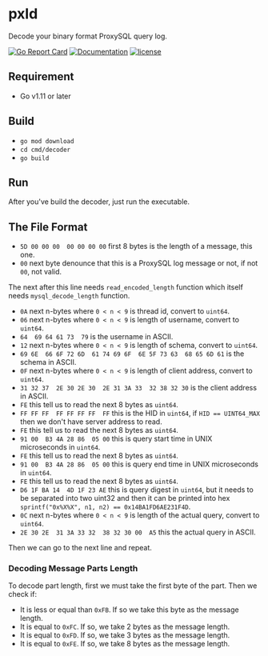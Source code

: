 # pxld
Decode your binary format ProxySQL query log.

[![Go Report Card](https://goreportcard.com/badge/github.com/tiket-oss/pxld)](https://goreportcard.com/report/github.com/tiket-oss/pxld)
[![Documentation](https://godoc.org/github.com/tiket-oss/pxld?status.svg)](http://godoc.org/github.com/tiket-oss/pxld)
[![license](https://img.shields.io/github.com/tiket-oss/pxld.svg?maxAge=2592000)](https://github.com/tiket-oss/pxld/LICENSE)

## Requirement

- Go v1.11 or later

## Build

- `go mod download`
- `cd cmd/decoder`
- `go build`

## Run

After you've build the decoder, just run the executable.

## The File Format

- `5D 00 00 00  00 00 00 00` first 8 bytes is the length of a message, this one.
- `00` next byte denounce that this is a ProxySQL log message or not, if not `00`, not valid.

The next after this line needs `read_encoded_length` function which itself needs `mysql_decode_length` function.

- `0A` next n-bytes where `0 < n < 9` is thread id, convert to `uint64`.
- `06` next n-bytes where `0 < n < 9` is length of username, convert to `uint64`.
- `64  69 64 61 73  79` is the username in ASCII.
- `12` next n-bytes where `0 < n < 9` is length of schema, convert to `uint64`.
- `69 6E  66 6F 72 6D  61 74 69 6F  6E 5F 73 63  68 65 6D 61` is the schema in ASCII.
- `0F` next n-bytes where `0 < n < 9` is length of client address, convert to `uint64`.
- `31 32 37  2E 30 2E 30  2E 31 3A 33  32 38 32 30` is the client address in ASCII.
- `FE` this tell us to read the next 8 bytes as `uint64`.
- `FF FF FF  FF FF FF FF  FF` this is the HID in `uint64`, if `HID == UINT64_MAX` then we don't have server address to read.
- `FE` this tell us to read the next 8 bytes as `uint64`.
- `91 00  B3 4A 28 86  05 00` this is query start time in UNIX microseconds in `uint64`.
- `FE` this tell us to read the next 8 bytes as `uint64`.
- `91 00  B3 4A 28 86  05 00` this is query end time in UNIX microseconds in `uint64`.
- `FE` this tell us to read the next 8 bytes as `uint64`.
- `D6 1F BA 14  4D 1F 23 AE` this is query digest in `uint64`, but it needs to be separated into two uint32 and then it can be printed into hex `sprintf("0x%X%X", n1, n2) == 0x14BA1FD6AE231F4D`.
- `0C` next n-bytes where `0 < n < 9` is length of the actual query, convert to `uint64`.
- `2E 30 2E  31 3A 33 32  38 32 30 00  A5` this the actual query in ASCII.

Then we can go to the next line and repeat.

### Decoding Message Parts Length

To decode part length, first we must take the first byte of the part. Then we check if:

- It is less or equal than `0xFB`. If so we take this byte as the message length.
- It is equal to `0xFC`. If so, we take 2 bytes as the message length.
- It is equal to `0xFD`. If so, we take 3 bytes as the message length.
- It is equal to `0xFE`. If so, we take 8 bytes as the message length.
